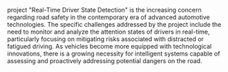 project "Real-Time Driver State Detection" is the increasing concern regarding road safety in the contemporary era of advanced automotive technologies. The specific challenges addressed by the project include the need to monitor and analyze the attention states of drivers in real-time, particularly focusing on mitigating risks associated with distracted or fatigued driving. As vehicles become more equipped with technological innovations, there is a growing necessity for intelligent systems capable of assessing and proactively addressing potential dangers on the road.
